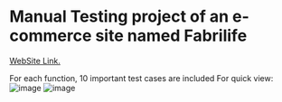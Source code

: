 # Manual Testing project of an e-commerce site named Fabrilife
[WebSite Link.](https://fabrilife.com/)

For each function, 10 important test cases are included 
For quick view: 
![image](https://github.com/mmahabubalam/fabrilife-manual-testing/assets/149142080/95e68de7-a4a0-4c54-8d8c-1749c6d923cd)
![image](https://github.com/mmahabubalam/fabrilife-manual-testing/assets/149142080/6db118cd-e6fd-4464-9d67-fcbf0453e8ac)
